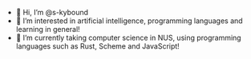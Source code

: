 - 👋 Hi, I’m @s-kybound
- 👀 I’m interested in artificial intelligence, programming languages and learning in general!
- 🌱 I’m currently taking computer science in NUS, using programming languages such as Rust, Scheme and JavaScript!

<!---
s-kybound/s-kybound is a ✨ special ✨ repository because its `README.md` (this file) appears on your GitHub profile.
You can click the Preview link to take a look at your changes.
--->
